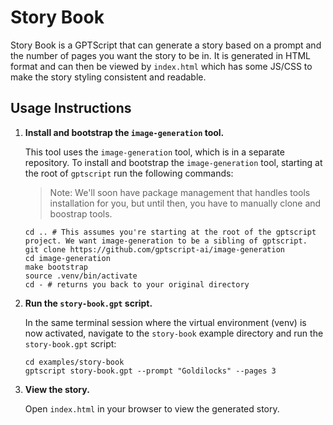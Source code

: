 # Story Book

Story Book is a GPTScript that can generate a story based on a prompt and the number of pages you want the story to be in. It is generated in HTML format and can then be viewed
by `index.html` which has some JS/CSS to make the story styling consistent and readable.

## Usage Instructions

1. **Install and bootstrap the `image-generation` tool.**

    This tool uses the `image-generation` tool, which is in a separate repository. To install and bootstrap the `image-generation` tool, starting at the root of `gptscript` run the following commands:

    > Note: We'll soon have package management that handles tools installation for you, but until then, you have to manually clone and boostrap tools.

    ```shell
    cd .. # This assumes you're starting at the root of the gptscript project. We want image-generation to be a sibling of gptscript.
    git clone https://github.com/gptscript-ai/image-generation
    cd image-generation
    make bootstrap
    source .venv/bin/activate
    cd - # returns you back to your original directory
    ```

2. **Run the `story-book.gpt` script.**

    In the same terminal session where the virtual environment (venv) is now activated, navigate to the `story-book` example directory and run the `story-book.gpt` script:

    ```shell
    cd examples/story-book
    gptscript story-book.gpt --prompt "Goldilocks" --pages 3
    ```

3. **View the story.**

    Open `index.html` in your browser to view the generated story.
